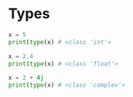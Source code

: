 # Types

```python
x = 5
print(type(x) # <class 'int'>

x = 2.4
print(type(x) # <class 'float'>

x = 2 + 4j
print(type(x) # <class 'complex'>
```
